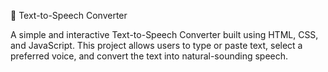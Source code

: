 🎤 Text-to-Speech Converter

A simple and interactive Text-to-Speech Converter built using HTML, CSS, and JavaScript.
This project allows users to type or paste text, select a preferred voice, and convert the text into natural-sounding speech.
